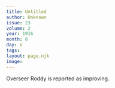 ```yaml
---
title: Untitled
author: Unknown
issue: 23
volume: 2
year: 1916
month: 8
day: V
tags:
layout: page.njk
image:
---
```

Overseer Roddy is reported as improving. 


